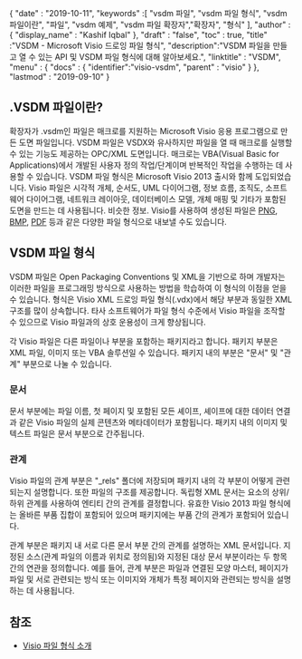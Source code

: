 {
  "date" : "2019-10-11",
  "keywords" :[ "vsdm 파일", "vsdm 파일 형식", "vsdm 파일이란", "파일", "vsdm 예제", "vsdm 파일 확장자","확장자", "형식" ],
  "author" : {
    "display_name" : "Kashif Iqbal"
},
  "draft" : "false",
  "toc" : true,
  "title" :"VSDM - Microsoft Visio 드로잉 파일 형식",
  "description":"VSDM 파일을 만들고 열 수 있는 API 및 VSDM 파일 형식에 대해 알아보세요.",
  "linktitle" : "VSDM",
  "menu" : {
    "docs" : {
	  "identifier":"visio-vsdm",
      "parent" : "visio"
}
},
  "lastmod" : "2019-09-10"
}

## .VSDM 파일이란?

확장자가 .vsdm인 파일은 매크로를 지원하는 Microsoft Visio 응용 프로그램으로 만든 도면 파일입니다. VSDM 파일은 VSDX와 유사하지만 파일을 열 때 매크로를 실행할 수 있는 기능도 제공하는 OPC/XML 도면입니다. 매크로는 VBA(Visual Basic for Applications)에서 개발된 사용자 정의 작업/단계이며 반복적인 작업을 수행하는 데 사용할 수 있습니다. VSDM 파일 형식은 Microsoft Visio 2013 출시와 함께 도입되었습니다. Visio 파일은 시각적 개체, 순서도, UML 다이어그램, 정보 흐름, 조직도, 소프트웨어 다이어그램, 네트워크 레이아웃, 데이터베이스 모델, 개체 매핑 및 기타가 포함된 도면을 만드는 데 사용됩니다. 비슷한 정보. Visio를 사용하여 생성된 파일은 [PNG](/ko/image/png/), [BMP](/ko/image/bmp/), [PDF](/ko/pdf/) 등과 같은 다양한 파일 형식으로 내보낼 수도 있습니다.

## VSDM 파일 형식

VSDM 파일은 Open Packaging Conventions 및 XML을 기반으로 하며 개발자는 이러한 파일을 프로그래밍 방식으로 사용하는 방법을 학습하여 이 형식의 이점을 얻을 수 있습니다. 형식은 Visio XML 드로잉 파일 형식(.vdx)에서 해당 부분과 동일한 XML 구조를 많이 상속합니다. 타사 소프트웨어가 파일 형식 수준에서 Visio 파일을 조작할 수 있으므로 Visio 파일과의 상호 운용성이 크게 향상됩니다.

각 Visio 파일은 다른 파일이나 부분을 포함하는 패키지라고 합니다. 패키지 부분은 XML 파일, 이미지 또는 VBA 솔루션일 수 있습니다. 패키지 내의 부분은 "문서" 및 "관계" 부분으로 나눌 수 있습니다.

### 문서 ###

문서 부분에는 파일 이름, 첫 페이지 및 포함된 모든 셰이프, 셰이프에 대한 데이터 연결과 같은 Visio 파일의 실제 콘텐츠와 메타데이터가 포함됩니다. 패키지 내의 이미지 및 텍스트 파일은 문서 부분으로 간주됩니다.

### 관계 ###

Visio 파일의 관계 부분은 "\_rels" 폴더에 저장되며 패키지 내의 각 부분이 어떻게 관련되는지 설명합니다. 또한 파일의 구조를 제공합니다. 독립형 XML 문서는 요소의 상위/하위 관계를 사용하여 엔티티 간의 관계를 결정합니다. 유효한 Visio 2013 파일 형식에는 올바른 부품 집합이 포함되어 있으며 패키지에는 부품 간의 관계가 포함되어 있습니다.

관계 부분은 패키지 내 서로 다른 문서 부분 간의 관계를 설명하는 XML 문서입니다. 지정된 소스(관계 파일의 이름과 위치로 정의됨)와 지정된 대상 문서 부분이라는 두 항목 간의 연관을 정의합니다. 예를 들어, 관계 부분은 파일과 연결된 모양 마스터, 페이지가 파일 및 서로 관련되는 방식 또는 이미지와 개체가 특정 페이지와 관련되는 방식을 설명하는 데 사용됩니다.

## 참조 ##

* [Visio 파일 형식 소개](https://learn.microsoft.com/en-us/office/client-developer/visio/introduction-to-the-visio-file-formatvsdx)

